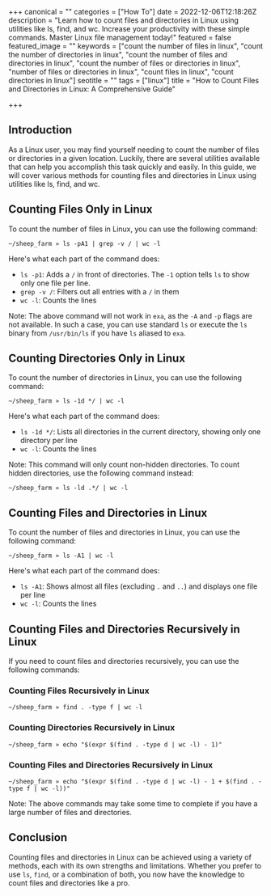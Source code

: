 +++
canonical = ""
categories = ["How To"]
date = 2022-12-06T12:18:26Z
description = "Learn how to count files and directories in Linux using utilities like ls, find, and wc. Increase your productivity with these simple commands. Master Linux file management today!"
featured = false
featured_image = ""
keywords = ["count the number of files in linux", "count the number of directories in linux", "count the number of files and directories in linux", "count the number of files or directories in linux", "number of files or directories in linux", "count files in linux", "count directories in linux"]
seotitle = ""
tags = ["linux"]
title = "How to Count Files and Directories in Linux: A Comprehensive Guide"

+++
## Introduction

As a Linux user, you may find yourself needing to count the number of files or directories in a given location. Luckily, there are several utilities available that can help you accomplish this task quickly and easily. In this guide, we will cover various methods for counting files and directories in Linux using utilities like ls, find, and wc.

## Counting Files Only in Linux

To count the number of files in Linux, you can use the following command:
```
~/sheep_farm » ls -pA1 | grep -v / | wc -l
```    

Here's what each part of the command does:

* `ls -p1`: Adds a `/` in front of directories. The `-1` option tells `ls` to show only one file per line.
* `grep -v /`: Filters out all entries with a `/` in them
* `wc -l`: Counts the lines

Note: The above command will not work in `exa`, as the `-A` and `-p` flags are not available. In such a case, you can use standard `ls` or execute the `ls` binary from `/usr/bin/ls` if you have `ls` aliased to `exa`.

## Counting Directories Only in Linux

To count the number of directories in Linux, you can use the following command:
```
~/sheep_farm » ls -1d */ | wc -l
```
Here's what each part of the command does:

* `ls -1d */`: Lists all directories in the current directory, showing only one directory per line
* `wc -l`: Counts the lines

Note: This command will only count non-hidden directories. To count hidden directories, use the following command instead:
```
~/sheep_farm » ls -ld .*/ | wc -l
```
## Counting Files and Directories in Linux

To count the number of files and directories in Linux, you can use the following command:
```
~/sheep_farm » ls -A1 | wc -l
```
Here's what each part of the command does:

* `ls -A1`: Shows almost all files (excluding `.` and `..`) and displays one file per line
* `wc -l`: Counts the lines

## Counting Files and Directories Recursively in Linux

If you need to count files and directories recursively, you can use the following commands:

### Counting Files Recursively in Linux
```
~/sheep_farm » find . -type f | wc -l
```
### Counting Directories Recursively in Linux
```
~/sheep_farm » echo "$(expr $(find . -type d | wc -l) - 1)"
```
### Counting Files and Directories Recursively in Linux
```
~/sheep_farm » echo "$(expr $(find . -type d | wc -l) - 1 + $(find . -type f | wc -l))"
```
Note: The above commands may take some time to complete if you have a large number of files and directories.

## Conclusion

Counting files and directories in Linux can be achieved using a variety of methods, each with its own strengths and limitations. Whether you prefer to use `ls`, `find`, or a combination of both, you now have the knowledge to count files and directories like a pro.